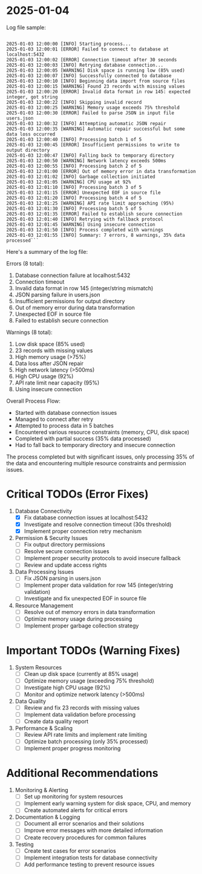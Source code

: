 # 2025-01-04

Log file sample:

```log

2025-01-03 12:00:00 [INFO] Starting process...
2025-01-03 12:00:01 [ERROR] Failed to connect to database at localhost:5432
2025-01-03 12:00:02 [ERROR] Connection timeout after 30 seconds
2025-01-03 12:00:03 [INFO] Retrying database connection...
2025-01-03 12:00:05 [WARNING] Disk space is running low (85% used)
2025-01-03 12:00:07 [INFO] Successfully connected to database
2025-01-03 12:00:10 [INFO] Beginning data import from source files
2025-01-03 12:00:15 [WARNING] Found 23 records with missing values
2025-01-03 12:00:20 [ERROR] Invalid data format in row 145: expected integer, got string
2025-01-03 12:00:22 [INFO] Skipping invalid record
2025-01-03 12:00:25 [WARNING] Memory usage exceeds 75% threshold
2025-01-03 12:00:30 [ERROR] Failed to parse JSON in input file users.json
2025-01-03 12:00:32 [INFO] Attempting automatic JSON repair
2025-01-03 12:00:35 [WARNING] Automatic repair successful but some data loss occurred
2025-01-03 12:00:40 [INFO] Processing batch 1 of 5
2025-01-03 12:00:45 [ERROR] Insufficient permissions to write to output directory
2025-01-03 12:00:47 [INFO] Falling back to temporary directory
2025-01-03 12:00:50 [WARNING] Network latency exceeds 500ms
2025-01-03 12:00:55 [INFO] Processing batch 2 of 5
2025-01-03 12:01:00 [ERROR] Out of memory error in data transformation
2025-01-03 12:01:02 [INFO] Garbage collection initiated
2025-01-03 12:01:05 [WARNING] CPU usage at 92%
2025-01-03 12:01:10 [INFO] Processing batch 3 of 5
2025-01-03 12:01:15 [ERROR] Unexpected EOF in source file
2025-01-03 12:01:20 [INFO] Processing batch 4 of 5
2025-01-03 12:01:25 [WARNING] API rate limit approaching (95%)
2025-01-03 12:01:30 [INFO] Processing batch 5 of 5
2025-01-03 12:01:35 [ERROR] Failed to establish secure connection
2025-01-03 12:01:40 [INFO] Retrying with fallback protocol
2025-01-03 12:01:45 [WARNING] Using insecure connection
2025-01-03 12:01:50 [INFO] Process completed with warnings
2025-01-03 12:01:55 [INFO] Summary: 7 errors, 8 warnings, 35% data processed```
```

Here's a summary of the log file:

Errors (8 total):
1. Database connection failure at localhost:5432
2. Connection timeout
3. Invalid data format in row 145 (integer/string mismatch)
4. JSON parsing failure in users.json
5. Insufficient permissions for output directory
6. Out of memory error during data transformation
7. Unexpected EOF in source file
8. Failed to establish secure connection

Warnings (8 total):
1. Low disk space (85% used)
2. 23 records with missing values
3. High memory usage (>75%)
4. Data loss after JSON repair
5. High network latency (>500ms)
6. High CPU usage (92%)
7. API rate limit near capacity (95%)
8. Using insecure connection

Overall Process Flow:
- Started with database connection issues
- Managed to connect after retry
- Attempted to process data in 5 batches
- Encountered various resource constraints (memory, CPU, disk space)
- Completed with partial success (35% data processed)
- Had to fall back to temporary directory and insecure connection

The process completed but with significant issues, only processing 35% of the data and encountering multiple resource constraints and permission issues.


# Critical TODOs (Error Fixes)

1. Database Connectivity
   - [x] Fix database connection issues at localhost:5432
   - [x] Investigate and resolve connection timeout (30s threshold)
   - [x] Implement proper connection retry mechanism

2. Permission & Security Issues
   - [ ] Fix output directory permissions
   - [ ] Resolve secure connection issues
   - [ ] Implement proper security protocols to avoid insecure fallback
   - [ ] Review and update access rights

3. Data Processing Issues
   - [ ] Fix JSON parsing in users.json
   - [ ] Implement proper data validation for row 145 (integer/string validation)
   - [ ] Investigate and fix unexpected EOF in source file

4. Resource Management
   - [ ] Resolve out of memory errors in data transformation
   - [ ] Optimize memory usage during processing
   - [ ] Implement proper garbage collection strategy

# Important TODOs (Warning Fixes)

1. System Resources
   - [ ] Clean up disk space (currently at 85% usage)
   - [ ] Optimize memory usage (exceeding 75% threshold)
   - [ ] Investigate high CPU usage (92%)
   - [ ] Monitor and optimize network latency (>500ms)

2. Data Quality
   - [ ] Review and fix 23 records with missing values
   - [ ] Implement data validation before processing
   - [ ] Create data quality report

3. Performance & Scaling
   - [ ] Review API rate limits and implement rate limiting
   - [ ] Optimize batch processing (only 35% processed)
   - [ ] Implement proper progress monitoring

# Additional Recommendations

1. Monitoring & Alerting
   - [ ] Set up monitoring for system resources
   - [ ] Implement early warning system for disk space, CPU, and memory
   - [ ] Create automated alerts for critical errors

2. Documentation & Logging
   - [ ] Document all error scenarios and their solutions
   - [ ] Improve error messages with more detailed information
   - [ ] Create recovery procedures for common failures

3. Testing
   - [ ] Create test cases for error scenarios
   - [ ] Implement integration tests for database connectivity
   - [ ] Add performance testing to prevent resource issues
